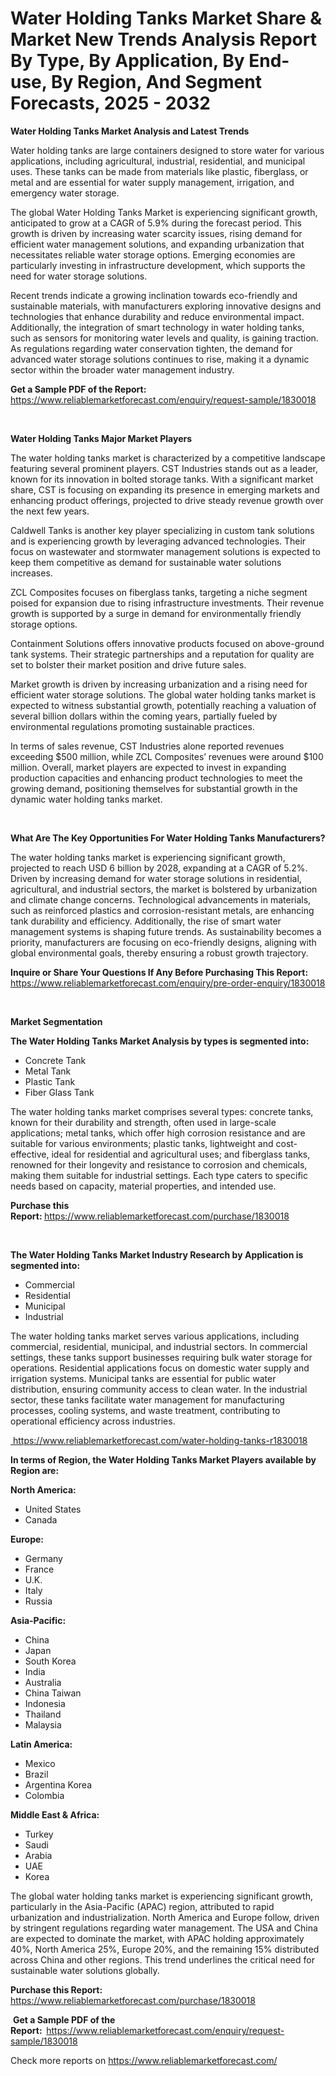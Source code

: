 <p><h1>Water Holding Tanks Market Share & Market New Trends Analysis Report By Type, By Application, By End-use, By Region, And Segment Forecasts, 2025 - 2032</h1></p><p><strong>Water Holding Tanks Market Analysis and Latest Trends</strong></p>
<p><p>Water holding tanks are large containers designed to store water for various applications, including agricultural, industrial, residential, and municipal uses. These tanks can be made from materials like plastic, fiberglass, or metal and are essential for water supply management, irrigation, and emergency water storage.</p><p>The global Water Holding Tanks Market is experiencing significant growth, anticipated to grow at a CAGR of 5.9% during the forecast period. This growth is driven by increasing water scarcity issues, rising demand for efficient water management solutions, and expanding urbanization that necessitates reliable water storage options. Emerging economies are particularly investing in infrastructure development, which supports the need for water storage solutions.</p><p>Recent trends indicate a growing inclination towards eco-friendly and sustainable materials, with manufacturers exploring innovative designs and technologies that enhance durability and reduce environmental impact. Additionally, the integration of smart technology in water holding tanks, such as sensors for monitoring water levels and quality, is gaining traction. As regulations regarding water conservation tighten, the demand for advanced water storage solutions continues to rise, making it a dynamic sector within the broader water management industry.</p></p>
<p><strong>Get a Sample PDF of the Report:&nbsp;</strong> <a href="https://www.reliablemarketforecast.com/enquiry/request-sample/1830018?utm_campaign=2235&utm_medium=2&utm_source=Github&utm_content=ia&utm_term=11042025&utm_id=water-holding-tanks">https://www.reliablemarketforecast.com/enquiry/request-sample/1830018</a></p>
<p>&nbsp;</p>
<p><strong>Water Holding Tanks Major Market Players</strong></p>
<p><p>The water holding tanks market is characterized by a competitive landscape featuring several prominent players. CST Industries stands out as a leader, known for its innovation in bolted storage tanks. With a significant market share, CST is focusing on expanding its presence in emerging markets and enhancing product offerings, projected to drive steady revenue growth over the next few years.</p><p>Caldwell Tanks is another key player specializing in custom tank solutions and is experiencing growth by leveraging advanced technologies. Their focus on wastewater and stormwater management solutions is expected to keep them competitive as demand for sustainable water solutions increases.</p><p>ZCL Composites focuses on fiberglass tanks, targeting a niche segment poised for expansion due to rising infrastructure investments. Their revenue growth is supported by a surge in demand for environmentally friendly storage options.</p><p>Containment Solutions offers innovative products focused on above-ground tank systems. Their strategic partnerships and a reputation for quality are set to bolster their market position and drive future sales.</p><p>Market growth is driven by increasing urbanization and a rising need for efficient water storage solutions. The global water holding tanks market is expected to witness substantial growth, potentially reaching a valuation of several billion dollars within the coming years, partially fueled by environmental regulations promoting sustainable practices.</p><p>In terms of sales revenue, CST Industries alone reported revenues exceeding $500 million, while ZCL Composites’ revenues were around $100 million. Overall, market players are expected to invest in expanding production capacities and enhancing product technologies to meet the growing demand, positioning themselves for substantial growth in the dynamic water holding tanks market.</p></p>
<p>&nbsp;</p>
<p><strong>What Are The Key Opportunities For Water Holding Tanks Manufacturers?</strong></p>
<p><p>The water holding tanks market is experiencing significant growth, projected to reach USD 6 billion by 2028, expanding at a CAGR of 5.2%. Driven by increasing demand for water storage solutions in residential, agricultural, and industrial sectors, the market is bolstered by urbanization and climate change concerns. Technological advancements in materials, such as reinforced plastics and corrosion-resistant metals, are enhancing tank durability and efficiency. Additionally, the rise of smart water management systems is shaping future trends. As sustainability becomes a priority, manufacturers are focusing on eco-friendly designs, aligning with global environmental goals, thereby ensuring a robust growth trajectory.</p></p>
<p><strong>Inquire or Share Your Questions If Any Before Purchasing This Report:</strong> <a href="https://www.reliablemarketforecast.com/enquiry/pre-order-enquiry/1830018?utm_campaign=2235&utm_medium=2&utm_source=Github&utm_content=ia&utm_term=11042025&utm_id=water-holding-tanks">https://www.reliablemarketforecast.com/enquiry/pre-order-enquiry/1830018</a></p>
<p>&nbsp;</p>
<p><strong>Market Segmentation</strong></p>
<p><strong>The Water Holding Tanks Market Analysis by types is segmented into:</strong></p>
<p><ul><li>Concrete Tank</li><li>Metal Tank</li><li>Plastic Tank</li><li>Fiber Glass Tank</li></ul></p>
<p><p>The water holding tanks market comprises several types: concrete tanks, known for their durability and strength, often used in large-scale applications; metal tanks, which offer high corrosion resistance and are suitable for various environments; plastic tanks, lightweight and cost-effective, ideal for residential and agricultural uses; and fiberglass tanks, renowned for their longevity and resistance to corrosion and chemicals, making them suitable for industrial settings. Each type caters to specific needs based on capacity, material properties, and intended use.</p></p>
<p><strong>Purchase this Report:&nbsp;</strong><a href="https://www.reliablemarketforecast.com/purchase/1830018?utm_campaign=2235&utm_medium=2&utm_source=Github&utm_content=ia&utm_term=11042025&utm_id=water-holding-tanks">https://www.reliablemarketforecast.com/purchase/1830018</a></p>
<p>&nbsp;</p>
<p><strong>The Water Holding Tanks Market Industry Research by Application is segmented into:</strong></p>
<p><ul><li>Commercial</li><li>Residential</li><li>Municipal</li><li>Industrial</li></ul></p>
<p><p>The water holding tanks market serves various applications, including commercial, residential, municipal, and industrial sectors. In commercial settings, these tanks support businesses requiring bulk water storage for operations. Residential applications focus on domestic water supply and irrigation systems. Municipal tanks are essential for public water distribution, ensuring community access to clean water. In the industrial sector, these tanks facilitate water management for manufacturing processes, cooling systems, and waste treatment, contributing to operational efficiency across industries.</p></p>
<p><a href="https://www.reliablemarketforecast.com/water-holding-tanks-r1830018?utm_campaign=2235&utm_medium=2&utm_source=Github&utm_content=ia&utm_term=11042025&utm_id=water-holding-tanks">&nbsp;https://www.reliablemarketforecast.com/water-holding-tanks-r1830018</a></p>
<p><strong>In terms of Region, the Water Holding Tanks Market Players available by Region are:</strong></p>
<p>
    <p> <strong> North America: </strong>
        <ul>
            <li>United States</li>
            <li>Canada</li>
        </ul>
        </p> 
    <p> <strong> Europe: </strong>
        <ul>
            <li>Germany</li>
            <li>France</li>
            <li>U.K.</li>
            <li>Italy</li>
            <li>Russia</li>
        </ul>
        </p> 
    <p> <strong> Asia-Pacific: </strong>
        <ul>
            <li>China</li>
            <li>Japan</li>
            <li>South Korea</li>
            <li>India</li>
            <li>Australia</li>
            <li>China Taiwan</li>
            <li>Indonesia</li>
            <li>Thailand</li>
            <li>Malaysia</li>
        </ul>
        </p> 
    <p> <strong> Latin America: </strong>
        <ul>
            <li>Mexico</li>
            <li>Brazil</li>
            <li>Argentina Korea</li>
            <li>Colombia</li>
        </ul>
        </p> 
    <p> <strong> Middle East & Africa: </strong>
        <ul>
            <li>Turkey</li>
            <li>Saudi</li>
            <li>Arabia</li>
            <li>UAE</li>
            <li>Korea</li>
        </ul>
    </p>
    </p>
<p><p>The global water holding tanks market is experiencing significant growth, particularly in the Asia-Pacific (APAC) region, attributed to rapid urbanization and industrialization. North America and Europe follow, driven by stringent regulations regarding water management. The USA and China are expected to dominate the market, with APAC holding approximately 40%, North America 25%, Europe 20%, and the remaining 15% distributed across China and other regions. This trend underlines the critical need for sustainable water solutions globally.</p></p>
<p><strong>Purchase this Report: </strong><a href="https://www.reliablemarketforecast.com/purchase/1830018?utm_campaign=2235&utm_medium=2&utm_source=Github&utm_content=ia&utm_term=11042025&utm_id=water-holding-tanks">https://www.reliablemarketforecast.com/purchase/1830018</a></p>
<p>&nbsp;<strong>Get a Sample PDF of the Report:&nbsp;&nbsp;</strong><a href="https://www.reliablemarketforecast.com/enquiry/request-sample/1830018?utm_campaign=2235&utm_medium=2&utm_source=Github&utm_content=ia&utm_term=11042025&utm_id=water-holding-tanks">https://www.reliablemarketforecast.com/enquiry/request-sample/1830018</a></p>
<p><strong></strong></p>
<p>Check more reports on <a href="https://www.reliablemarketforecast.com/?utm_campaign=2235&utm_medium=2&utm_source=Github&utm_content=ia&utm_term=11042025&utm_id=water-holding-tanks">https://www.reliablemarketforecast.com/</a></p>